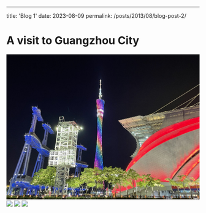 ---
title: 'Blog 1'
date: 2023-08-09
permalink: /posts/2013/08/blog-post-2/


A visit to Guangzhou City
======

<img src='/images/blog1.1.jpg'>

<img src='/images/blog1.2.jpg'>

<img src='/images/blog1.3.jpg'>

<img src='/images/blog1.4.jpg'>


